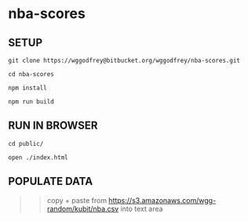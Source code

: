 # nba-scores

## SETUP

`git clone https://wggodfrey@bitbucket.org/wggodfrey/nba-scores.git`

`cd nba-scores`

`npm install`

`npm run build`

## RUN IN BROWSER

`cd public/`

`open ./index.html`

## POPULATE DATA

>> copy + paste from https://s3.amazonaws.com/wgg-random/kubit/nba.csv into text area